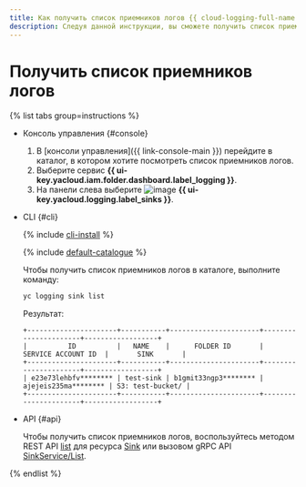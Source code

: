 ```yaml
---
title: Как получить список приемников логов {{ cloud-logging-full-name }}
description: Следуя данной инструкции, вы сможете получить список приемников логов.
---
```


# Получить список приемников логов

{% list tabs group=instructions %}

- Консоль управления {#console}

  1. В [консоли управления]({{ link-console-main }}) перейдите в каталог, в котором хотите посмотреть список приемников логов.
  1. Выберите сервис **{{ ui-key.yacloud.iam.folder.dashboard.label_logging }}**.
  1. На панели слева выберите ![image](../../_assets/console-icons/folder-arrow-down.svg) **{{ ui-key.yacloud.logging.label_sinks }}**.

- CLI {#cli}

  {% include [cli-install](../../_includes/cli-install.md) %}

  {% include [default-catalogue](../../_includes/default-catalogue.md) %}

  Чтобы получить список приемников логов в каталоге, выполните команду:

  ```bash
  yc logging sink list
  ```

  Результат:

  ```text
  +----------------------+-----------+----------------------+----------------------+------------------+
  |          ID          |   NAME    |      FOLDER ID       |  SERVICE ACCOUNT ID  |       SINK       |
  +----------------------+-----------+----------------------+----------------------+------------------+
  | e23e73lehbfv******** | test-sink | b1gmit33ngp3******** | ajejeis235ma******** | S3: test-bucket/ |
  +----------------------+-----------+----------------------+----------------------+------------------+
  ```

- API {#api}

  Чтобы получить список приемников логов, воспользуйтесь методом REST API [list](../api-ref/Sink/list.md) для ресурса [Sink](../api-ref/Sink/index.md) или вызовом gRPC API [SinkService/List](../api-ref/grpc/Sink/list.md).

{% endlist %}